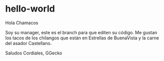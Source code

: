 # hello-world

Hola Chamacos

Soy su manager, este es el branch para que editen su código.
Me gustan los tacos de los chilangos que están en Estrellas de BuenaVista y la carne del asador Castellano.


Saludos Cordiales,
GGecko
